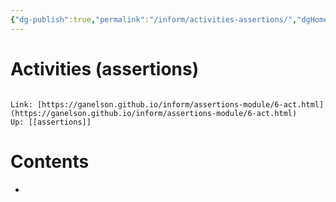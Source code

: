 ```yaml
---
{"dg-publish":true,"permalink":"/inform/activities-assertions/","dgHomeLink":true,"dgPassFrontmatter":false}
---
```


# Activities (assertions)
```ad-info

Link: [https://ganelson.github.io/inform/assertions-module/6-act.html](https://ganelson.github.io/inform/assertions-module/6-act.html)
Up: [[assertions]]
```

# Contents
- 
